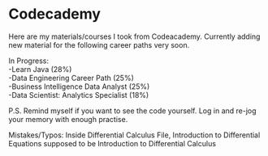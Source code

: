 # Codecademy
Here are my materials/courses I took from Codeacademy.
Currently adding new material for the following career paths very soon.

In Progress:<br />
-Learn Java (28%) <br />
-Data Engineering Career Path (25%) <br />
-Business Intelligence Data Analyst (25%) <br />
-Data Scientist: Analytics Specialist (18%) <br />

P.S. Remind myself if you want to see the code yourself. 
Log in and re-jog your memory with enough practise.

Mistakes/Typos: Inside Differential Calculus File, Introduction to Differential Equations supposed to be Introduction to Differential Calculus
